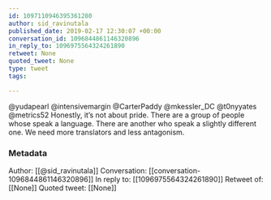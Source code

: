 ```yaml
---
id: 1097110946395361280
author: sid_ravinutala
published_date: 2019-02-17 12:30:07 +00:00
conversation_id: 1096844861146320896
in_reply_to: 1096975564324261890
retweet: None
quoted_tweet: None
type: tweet
tags:

---
```


@yudapearl @intensivemargin @CarterPaddy @mkessler_DC @t0nyyates @metrics52 Honestly, it’s not about pride. There are a group of people whose speak a language. There are another who speak a slightly different one. We need more translators and less antagonism.

### Metadata

Author: [[@sid_ravinutala]]
Conversation: [[conversation-1096844861146320896]]
In reply to: [[1096975564324261890]]
Retweet of: [[None]]
Quoted tweet: [[None]]

